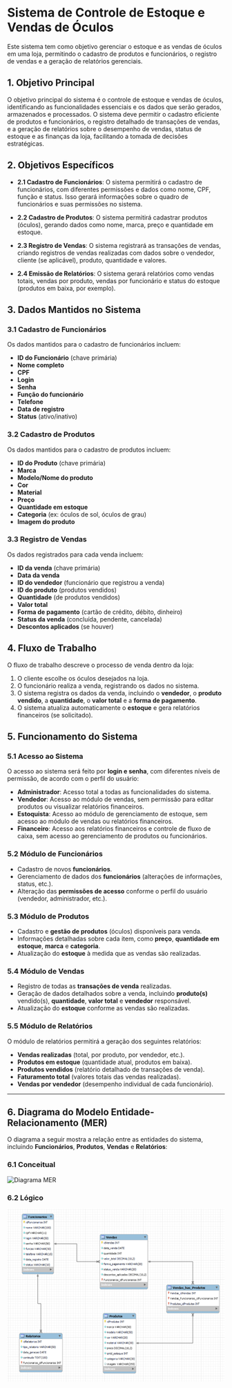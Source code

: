 # Sistema de Controle de Estoque e Vendas de Óculos

Este sistema tem como objetivo gerenciar o estoque e as vendas de óculos em uma loja, permitindo o cadastro de produtos e funcionários, o registro de vendas e a geração de relatórios gerenciais.

## 1. Objetivo Principal
O objetivo principal do sistema é o controle de estoque e vendas de óculos, identificando as funcionalidades essenciais e os dados que serão gerados, armazenados e processados. O sistema deve permitir o cadastro eficiente de produtos e funcionários, o registro detalhado de transações de vendas, e a geração de relatórios sobre o desempenho de vendas, status de estoque e as finanças da loja, facilitando a tomada de decisões estratégicas.

## 2. Objetivos Específicos

- **2.1 Cadastro de Funcionários**: O sistema permitirá o cadastro de funcionários, com diferentes permissões e dados como nome, CPF, função e status. Isso gerará informações sobre o quadro de funcionários e suas permissões no sistema.
  
- **2.2 Cadastro de Produtos**: O sistema permitirá cadastrar produtos (óculos), gerando dados como nome, marca, preço e quantidade em estoque.
  
- **2.3 Registro de Vendas**: O sistema registrará as transações de vendas, criando registros de vendas realizadas com dados sobre o vendedor, cliente (se aplicável), produto, quantidade e valores.
  
- **2.4 Emissão de Relatórios**: O sistema gerará relatórios como vendas totais, vendas por produto, vendas por funcionário e status do estoque (produtos em baixa, por exemplo).

## 3. Dados Mantidos no Sistema

### 3.1 Cadastro de Funcionários
Os dados mantidos para o cadastro de funcionários incluem:

- **ID do Funcionário** (chave primária)
- **Nome completo**
- **CPF**
- **Login**
- **Senha**
- **Função do funcionário**
- **Telefone**
- **Data de registro**
- **Status** (ativo/inativo)

### 3.2 Cadastro de Produtos
Os dados mantidos para o cadastro de produtos incluem:

- **ID do Produto** (chave primária)
- **Marca**
- **Modelo/Nome do produto**
- **Cor**
- **Material**
- **Preço**
- **Quantidade em estoque**
- **Categoria** (ex: óculos de sol, óculos de grau)
- **Imagem do produto**

### 3.3 Registro de Vendas
Os dados registrados para cada venda incluem:

- **ID da venda** (chave primária)
- **Data da venda**
- **ID do vendedor** (funcionário que registrou a venda)
- **ID do produto** (produtos vendidos)
- **Quantidade** (de produtos vendidos)
- **Valor total**
- **Forma de pagamento** (cartão de crédito, débito, dinheiro)
- **Status da venda** (concluída, pendente, cancelada)
- **Descontos aplicados** (se houver)

## 4. Fluxo de Trabalho
O fluxo de trabalho descreve o processo de venda dentro da loja:

1. O cliente escolhe os óculos desejados na loja.
2. O funcionário realiza a venda, registrando os dados no sistema.
3. O sistema registra os dados da venda, incluindo o **vendedor**, o **produto vendido**, a **quantidade**, o **valor total** e a **forma de pagamento**.
4. O sistema atualiza automaticamente o **estoque** e gera relatórios financeiros (se solicitado).

## 5. Funcionamento do Sistema

### 5.1 Acesso ao Sistema
O acesso ao sistema será feito por **login e senha**, com diferentes níveis de permissão, de acordo com o perfil do usuário:

- **Administrador**: Acesso total a todas as funcionalidades do sistema.
- **Vendedor**: Acesso ao módulo de vendas, sem permissão para editar produtos ou visualizar relatórios financeiros.
- **Estoquista**: Acesso ao módulo de gerenciamento de estoque, sem acesso ao módulo de vendas ou relatórios financeiros.
- **Financeiro**: Acesso aos relatórios financeiros e controle de fluxo de caixa, sem acesso ao gerenciamento de produtos ou funcionários.

### 5.2 Módulo de Funcionários
- Cadastro de novos **funcionários**.
- Gerenciamento de dados dos **funcionários** (alterações de informações, status, etc.).
- Alteração das **permissões de acesso** conforme o perfil do usuário (vendedor, administrador, etc.).

### 5.3 Módulo de Produtos
- Cadastro e **gestão de produtos** (óculos) disponíveis para venda.
- Informações detalhadas sobre cada item, como **preço**, **quantidade em estoque**, **marca** e **categoria**.
- Atualização do **estoque** à medida que as vendas são realizadas.

### 5.4 Módulo de Vendas
- Registro de todas as **transações de venda** realizadas.
- Geração de dados detalhados sobre a venda, incluindo **produto(s)** vendido(s), **quantidade**, **valor total** e **vendedor** responsável.
- Atualização do **estoque** conforme as vendas são realizadas.

### 5.5 Módulo de Relatórios
O módulo de relatórios permitirá a geração dos seguintes relatórios:

- **Vendas realizadas** (total, por produto, por vendedor, etc.).
- **Produtos em estoque** (quantidade atual, produtos em baixa).
- **Produtos vendidos** (relatório detalhado de transações de venda).
- **Faturamento total** (valores totais das vendas realizadas).
- **Vendas por vendedor** (desempenho individual de cada funcionário).

---

## 6. Diagrama do Modelo Entidade-Relacionamento (MER)

O diagrama a seguir mostra a relação entre as entidades do sistema, incluindo **Funcionários**, **Produtos**, **Vendas** e **Relatórios**:

### 6.1 Conceitual
![Diagrama MER](link_da_imagem_do_diagrama)

### 6.2 Lógico
![Diagrama MER](/imagens_readme/mer_logico.png)
